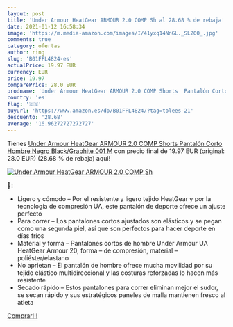 ```yaml
---
layout: post
title: 'Under Armour HeatGear ARMOUR 2.0 COMP Sh al 28.68 % de rebaja'
date: 2021-01-12 16:58:34
image: 'https://m.media-amazon.com/images/I/41yxq14NnGL._SL200_.jpg'
comments: true
category: ofertas
author: ring
slug: 'B01FFL4824-es'
actualPrice: 19.97 EUR
currency: EUR
price: 19.97
comparePrice: 28.0 EUR
prodname: 'Under Armour HeatGear ARMOUR 2.0 COMP Shorts  Pantalón Corto Hombre  Negro  Black/Graphite 001   M'
country: 'es'
flag: '🇪🇸'
buyurl: 'https://www.amazon.es/dp/B01FFL4824/?tag=tolees-21'
descuento: '28.68'
average: '16.96272727272727'
---
```


Tienes [Under Armour HeatGear ARMOUR 2.0 COMP Shorts  Pantalón Corto Hombre  Negro  Black/Graphite 001   M](https://www.amazon.es/dp/B01FFL4824/?tag=tolees-21) con precio final de  19.97 EUR (original: 28.0 EUR) (28.68 %  de rebaja) aqui!

[![Under Armour HeatGear ARMOUR 2.0 COMP Sh](https://m.media-amazon.com/images/I/41yxq14NnGL._SL200_.jpg)](https://www.amazon.es/dp/B01FFL4824/?tag=tolees-21)

🔎:

- Ligero y cómodo – Por el resistente y ligero tejido HeatGear y por la tecnología de compresión UA, este pantalón de deporte ofrece un ajuste perfecto
- Para correr – Los pantalones cortos ajustados son elásticos y se pegan como una segunda piel, así que son perfectos para hacer deporte en días fríos
- Material y forma – Pantalones cortos de hombre Under Armour UA HeatGear Armour 20, forma – de compresión, material – poliéster/elastano
- No aprietan – El pantalón de hombre ofrece mucha movilidad por su tejido elástico multidireccional y las costuras reforzadas lo hacen más resistente
- Secado rápido – Estos pantalones para correr eliminan mejor el sudor, se secan rápido y sus estratégicos paneles de malla mantienen fresco al atleta

[Comprar!!!](https://www.amazon.es/dp/B01FFL4824/?tag=tolees-21)
